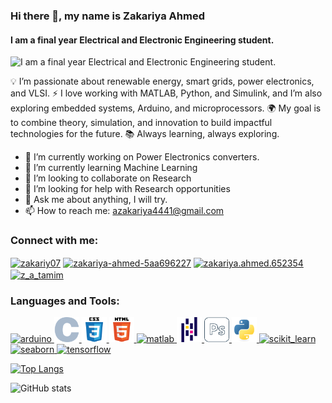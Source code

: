 ### Hi there 👋, my name is Zakariya Ahmed
#### I am a final year Electrical and Electronic Engineering student.
![I am a final year Electrical and Electronic Engineering student.](https://media.licdn.com/dms/image/v2/D5616AQFaFTNTUxo36g/profile-displaybackgroundimage-shrink_350_1400/profile-displaybackgroundimage-shrink_350_1400/0/1738689054419?e=1762387200&v=beta&t=wqvTI5ZerbVbGPNmjA10vlSFjfOLwzsPqcaOgZ52GtM)

💡 I’m passionate about renewable energy, smart grids, power electronics, and VLSI.
⚡ I love working with MATLAB, Python, and Simulink, and I’m also exploring embedded systems, Arduino, and microprocessors.
🌍 My goal is to combine theory, simulation, and innovation to build impactful technologies for the future.
📚 Always learning, always exploring.


- 🔭 I’m currently working on Power Electronics converters. 
- 🌱 I’m currently learning Machine Learning 
- 👯 I’m looking to collaborate on Research  
- 🤔 I’m looking for help with Research opportunities  
- 💬 Ask me about anything, I will try. 
- 📫 How to reach me: azakariya4441@gmail.com 


 <h3 align="left">Connect with me:</h3>
<p align="left">
<a href="https://twitter.com/zakariy07" target="blank"><img align="center" src="https://raw.githubusercontent.com/rahuldkjain/github-profile-readme-generator/master/src/images/icons/Social/twitter.svg" alt="zakariy07" height="30" width="40" /></a>
<a href="https://linkedin.com/in/zakariya-ahmed-5aa696227" target="blank"><img align="center" src="https://raw.githubusercontent.com/rahuldkjain/github-profile-readme-generator/master/src/images/icons/Social/linked-in-alt.svg" alt="zakariya-ahmed-5aa696227" height="30" width="40" /></a>
<a href="https://fb.com/zakariya.ahmed.652354" target="blank"><img align="center" src="https://raw.githubusercontent.com/rahuldkjain/github-profile-readme-generator/master/src/images/icons/Social/facebook.svg" alt="zakariya.ahmed.652354" height="30" width="40" /></a>
<a href="https://instagram.com/z_a_tamim" target="blank"><img align="center" src="https://raw.githubusercontent.com/rahuldkjain/github-profile-readme-generator/master/src/images/icons/Social/instagram.svg" alt="z_a_tamim" height="30" width="40" /></a>
</p>



<h3 align="left">Languages and Tools:</h3>
<p align="left"> <a href="https://www.arduino.cc/" target="_blank" rel="noreferrer"> <img src="https://cdn.worldvectorlogo.com/logos/arduino-1.svg" alt="arduino" width="40" height="40"/> </a> <a href="https://www.cprogramming.com/" target="_blank" rel="noreferrer"> <img src="https://raw.githubusercontent.com/devicons/devicon/master/icons/c/c-original.svg" alt="c" width="40" height="40"/> </a> <a href="https://www.w3schools.com/css/" target="_blank" rel="noreferrer"> <img src="https://raw.githubusercontent.com/devicons/devicon/master/icons/css3/css3-original-wordmark.svg" alt="css3" width="40" height="40"/> </a> <a href="https://www.w3.org/html/" target="_blank" rel="noreferrer"> <img src="https://raw.githubusercontent.com/devicons/devicon/master/icons/html5/html5-original-wordmark.svg" alt="html5" width="40" height="40"/> </a> <a href="https://www.mathworks.com/" target="_blank" rel="noreferrer"> <img src="https://upload.wikimedia.org/wikipedia/commons/2/21/Matlab_Logo.png" alt="matlab" width="40" height="40"/> </a> <a href="https://pandas.pydata.org/" target="_blank" rel="noreferrer"> <img src="https://raw.githubusercontent.com/devicons/devicon/2ae2a900d2f041da66e950e4d48052658d850630/icons/pandas/pandas-original.svg" alt="pandas" width="40" height="40"/> </a> <a href="https://www.photoshop.com/en" target="_blank" rel="noreferrer"> <img src="https://raw.githubusercontent.com/devicons/devicon/master/icons/photoshop/photoshop-line.svg" alt="photoshop" width="40" height="40"/> </a> <a href="https://www.python.org" target="_blank" rel="noreferrer"> <img src="https://raw.githubusercontent.com/devicons/devicon/master/icons/python/python-original.svg" alt="python" width="40" height="40"/> </a> <a href="https://scikit-learn.org/" target="_blank" rel="noreferrer"> <img src="https://upload.wikimedia.org/wikipedia/commons/0/05/Scikit_learn_logo_small.svg" alt="scikit_learn" width="40" height="40"/> </a> <a href="https://seaborn.pydata.org/" target="_blank" rel="noreferrer"> <img src="https://seaborn.pydata.org/_images/logo-mark-lightbg.svg" alt="seaborn" width="40" height="40"/> </a> <a href="https://www.tensorflow.org" target="_blank" rel="noreferrer"> <img src="https://www.vectorlogo.zone/logos/tensorflow/tensorflow-icon.svg" alt="tensorflow" width="40" height="40"/> </a> </p>

[![Top Langs](https://github-readme-stats.vercel.app/api/top-langs/?username=zakariyaat)](https://github.com/anuraghazra/github-readme-stats)

![GitHub stats](https://github-readme-stats.vercel.app/api?username=zakariyaat&show_icons=true)  

